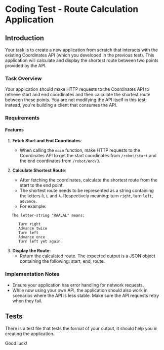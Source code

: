 # Coding Test - Route Calculation Application

## Introduction
Your task is to create a new application from scratch that interacts with the existing Coordinates API (which you developed in the previous test). This application will calculate and display the shortest route between two points provided by the API.

### Task Overview
Your application should make HTTP requests to the Coordinates API to retrieve start and end coordinates and then calculate the shortest route between these points. You are not modifying the API itself in this test; instead, you're building a client that consumes the API.

### Requirements

#### Features
1. **Fetch Start and End Coordinates**:
   - When calling the `main` function, make HTTP requests to the Coordinates API to get the start coordinates from `/robot/start` and the end coordinates from `/robot/end/3`.

2. **Calculate Shortest Route**:
   - After fetching the coordinates, calculate the shortest route from the start to the end point.
   - The shortest route needs to be represented as a string containing the letters `R`, `L` and `A`. Respectively meaning: turn `right`, turn `left`, `advance`.
   - For example: 
```
   The letter-string "RAALAL" means:

      Turn right
      Advance twice
      Turn left
      Advance once
      Turn left yet again
```

3. **Display the Route**:
   - Return the calculated route. The expected output is a JSON object containing the following: start, end, route.

### Implementation Notes
- Ensure your application has error handling for network requests.
- While now using your own API, the application should also work in scenarios where the API is less stable. Make sure the API requests retry when they fail.

## Tests

There is a test file that tests the format of your output, it should help you in creating the application.

Good luck!
